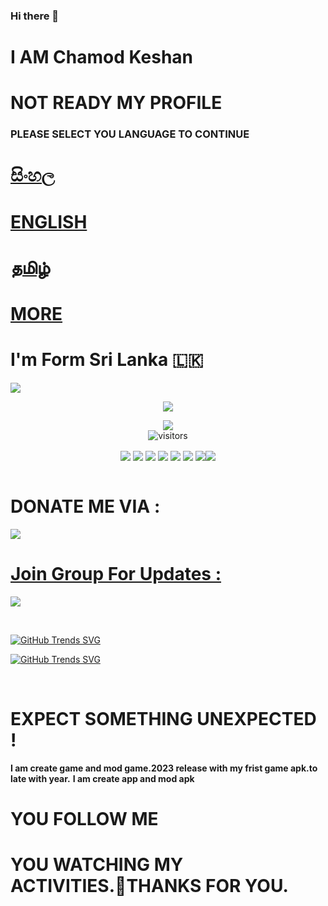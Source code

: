 ### Hi there 👋
# I AM Chamod Keshan 


# NOT READY MY PROFILE

### PLEASE SELECT YOU LANGUAGE TO CONTINUE



   
   # [සිංහල](https://github.com/ChamodKeshan/ChamodKeshan/tree/master/Language.menu/SI)
   
   
   
   # [ENGLISH](https://github.com/ChamodKeshan/ChamodKeshan/tree/master/Language.menu/EN)
   
   
   
   # [தமிழ்](https://github.com/ChamodKeshan/ChamodKeshan/tree/master/Language.menu/TAMIL)



   # [MORE](https://github.com/ChamodKeshan/ChamodKeshan/tree/master/Language.menu/README.md)


# I'm Form Sri Lanka 🇱🇰
<img src="https://img.shields.io/badge/CODE%20MASTER-EXPECT%20SL-brightgreen?style=flat-square&logo=appveyor">
<br>
<p align="center">
<img src="https://github-readme-stats.vercel.app/api?username=ChamodKeshan&show_icons=true&theme=cobalt">
</p>

<p align="center">
<a href="https://hits.seeyoufarm.com"><img src="https://hits.seeyoufarm.com/api/count/incr/badge.svg?url=https%3A%2F%2Fgithub.com%2FChamodKeshan&count_bg=%2379C83D&title_bg=%23555555&icon=&icon_color=%23E7E7E7&title=hits&edge_flat=false"/></a>
<br>
<img align="center" alt="visitors" src="https://visitor-badge.glitch.me/badge?page_id=isuruwa-admin" />
</p>


<p align="center">
 <a href="https://github.com/ChamodKeshan/Queen-Alexa" ><img align="center" src="https://github-readme-stats.vercel.app/api/pin/?username=ChamodKeshan&repo=Queen-Alexa&theme=chartreuse-dark"></a>
<a href="https://github.com/ChamodKeshan/Queen-Alexa" ><img align="center" src="https://github-readme-stats.vercel.app/api/pin/?username=ChamodKeshan&repo=ChamodKeshan&theme=chartreuse-dark"></a>
<a href="https://github.com/ChamodKeshan/Hashzi-X" ><img align="center" src="https://github-readme-stats.vercel.app/api/pin/?username=ChamodKeshan&repo=Hashzi-X&theme=chartreuse-dark"></a>
<a href="https://github.com/ChamodKeshan/Changumi-X" ><img align="center" src="https://github-readme-stats.vercel.app/api/pin/?username=ChamodKeshan&repo=Changumi-X&theme=chartreuse-dark"></a>
<a href="https://github.com/ChamodKeshan/cyber-network" ><img align="center" src="https://github-readme-stats.vercel.app/api/pin/?username=ChamodKeshan&repo=cyber-network&theme=chartreuse-dark"></a> <a href="https://github.com/chamodkeshan/booster-queena" ><a href="https://github.com/ChamodKeshan/booster-queena" >
<a href="https://github.com/ChamodKeshan/booster-queena" ><img align="center" src="https://github-readme-stats.vercel.app/api/pin/?username=ChamodKeshan&repo=booster-queena&theme=chartreuse-dark"></a> 
<a href="https://github.com/ChamodKeshan/lanka.md" ><img align="center" src="https://github-readme-stats.vercel.app/api/pin/?username=ChamodKeshan&repo=lanka.md&theme=chartreuse-dark"></a><a href="https://github.com/ChamodKeshan/QueeenAlexa" ><img align="center" src="https://github-readme-stats.vercel.app/api/pin/?username=ChamodKeshan&repo=QueenAlexa&theme=chartreuse-dark"></a>
  
  <br>
  <br>
  
# DONATE ME VIA :
  
<a href="https://www.buymeacoffee.com/ChamodKeshan"><img src="https://img.icons8.com/color-glass/64/000000/coffee.png"/>

# Join Group For Updates :
  
<a href="https://t.me/" > <img src="https://img.icons8.com/cute-clipart/80/000000/telegram-app.png"/> 

<br> 
 
[![GitHub Trends SVG](https://api.githubtrends.io/user/svg/ChamodKeshan/langs?time_range=one_year&theme=bright_lights)](https://githubtrends.io)</p>

[![GitHub Trends SVG](https://api.githubtrends.io/user/svg/ChamodKeshan/repos?time_range=one_year&theme=ferns)](https://githubtrends.io)
 
<br>
  
# EXPECT SOMETHING UNEXPECTED !
   
   
   ****I am create game and mod game.2023 release with my frist game apk.to late with year.****
   ****I am create app and mod apk****

 
 # YOU FOLLOW ME
   
   
   
   
   
   # YOU WATCHING MY ACTIVITIES.🔗THANKS FOR YOU.
